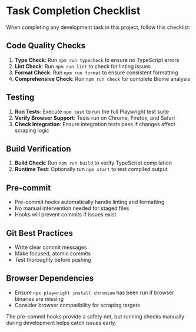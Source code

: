 # Task Completion Checklist

When completing any development task in this project, follow this checklist:

## Code Quality Checks
1. **Type Check**: Run `npm run typecheck` to ensure no TypeScript errors
2. **Lint Check**: Run `npm run lint` to check for linting issues  
3. **Format Check**: Run `npm run format` to ensure consistent formatting
4. **Comprehensive Check**: Run `npm run check` for complete Biome analysis

## Testing
1. **Run Tests**: Execute `npm test` to run the full Playwright test suite
2. **Verify Browser Support**: Tests run on Chrome, Firefox, and Safari
3. **Check Integration**: Ensure integration tests pass if changes affect scraping logic

## Build Verification  
1. **Build Check**: Run `npm run build` to verify TypeScript compilation
2. **Runtime Test**: Optionally run `npm start` to test compiled output

## Pre-commit
- Pre-commit hooks automatically handle linting and formatting
- No manual intervention needed for staged files
- Hooks will prevent commits if issues exist

## Git Best Practices
- Write clear commit messages
- Make focused, atomic commits
- Test thoroughly before pushing

## Browser Dependencies
- Ensure `npx playwright install chromium` has been run if browser binaries are missing
- Consider browser compatibility for scraping targets

The pre-commit hooks provide a safety net, but running checks manually during development helps catch issues early.